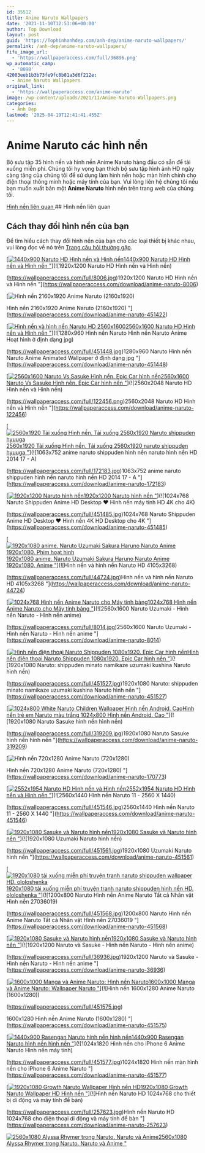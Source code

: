 ```yaml
---
id: 35512
title: Anime Naruto Wallpapers
date: '2021-11-10T12:53:06+00:00'
author: Top Download
layout: post
guid: 'https://Tophinhanhdep.com/anh-dep/anime-naruto-wallpapers/'
permalink: /anh-dep/anime-naruto-wallpapers/
fifu_image_url:
  - 'https://wallpaperaccess.com/full/36896.png'
wp_automatic_camp:
  - '8098'
42003eeb1b3b73fe9fc8b81a3d6f212e:
  - Anime Naruto Wallpapers
original_link:
  - 'https://wallpaperaccess.com/anime-naruto'
image: /wp-content/uploads/2021/11/Anime-Naruto-Wallpapers.png
categories:
  - Ảnh Đẹp
lastmod: '2025-04-19T12:41:41.455Z'
---
```

# Anime Naruto các hình nền

Bộ sưu tập 35 hình nền và hình nền Anime Naruto hàng đầu có sẵn để tải xuống miễn phí. Chúng tôi hy vọng bạn thích bộ sưu tập hình ảnh HD ngày càng tăng của chúng tôi để sử dụng làm hình nền hoặc màn hình chính cho điện thoại thông minh hoặc máy tính của bạn. Vui lòng liên hệ chúng tôi nếu bạn muốn xuất bản một **Anime Naruto** hình nền trên trang web của chúng tôi.

[Hình nền liên quan ](#related) ## Hình nền liên quan

## Cách thay đổi hình nền của bạn

Để tìm hiểu cách thay đổi hình nền của bạn cho các loại thiết bị khác nhau, vui lòng đọc về nó trên [Trang câu hỏi thường gặp](https://tophinhanhdep.com/faq/).

  
[[![1440x900 Naruto HD Hình nền và Hình nền](https://wallpaperaccess.com/full/36896.png)1440x900 Naruto HD Hình nền và Hình nền "](https://wallpaperaccess.com/download/anime-naruto-36896)](![1920x1200 Naruto HD Hình nền và Hình nền)

(https://wallpaperaccess.com/full/8006.jpg)1920x1200 Naruto HD Hình nền và Hình nền "](https://wallpaperaccess.com/download/anime-naruto-8006)

[![Hình nền 2160x1920 Anime Naruto (2160x1920)](https://wallpaperaccess.com/full/451422.png)

Hình nền 2160x1920 Anime Naruto (2160x1920) "](https://wallpaperaccess.com/download/anime-naruto-451422)

[[![Hình nền và hình nền Naruto HD 2560x1600](https://wallpaperaccess.com/full/8008.jpg)2560x1600 Naruto HD Hình nền và Hình nền "](https://wallpaperaccess.com/download/anime-naruto-8008)](![1280x960 Hình nền Naruto Hình nền Naruto Anime Hoạt hình ở định dạng jpg)

(https://wallpaperaccess.com/full/451448.jpg)1280x960 Naruto Hình nền Naruto Anime Animated Wallpaper ở định dạng jpg "](https://wallpaperaccess.com/download/anime-naruto-451448)

[[![2560x1600 Naruto Vs Sasuke Hình nền.  Epic Car hình nền](https://wallpaperaccess.com/full/200158.jpg)2560x1600 Naruto Vs Sasuke Hình nền. Epic Car hình nền "](https://wallpaperaccess.com/download/anime-naruto-200158)](![2560x2048 Naruto HD Hình nền và Hình nền)

(https://wallpaperaccess.com/full/122456.png)2560x2048 Naruto HD Hình nền và Hình nền "](https://wallpaperaccess.com/download/anime-naruto-122456)

[[![2560x1920 Tải xuống Hình nền, Tải xuống 2560x1920 Naruto shippuden hyuuga](https://wallpaperaccess.com/full/451452.jpg)2560x1920 Tải xuống Hình nền, Tải xuống 2560x1920 naruto shippuden hyuuga "](https://wallpaperaccess.com/download/anime-naruto-451452)](![1063x752 anime naruto shippuden hình nền naruto hình nền HD 2014 17 - A)

(https://wallpaperaccess.com/full/172183.jpg)1063x752 anime naruto shippuden hình nền naruto hình nền HD 2014 17 - A "](https://wallpaperaccess.com/download/anime-naruto-172183)

[[![1920x1200 Naruto hình nền](https://wallpaperaccess.com/full/451457.jpg)1920x1200 Naruto hình nền "](https://wallpaperaccess.com/download/anime-naruto-451457)](![1024x768 Naruto Shippuden Anime HD Desktop ❤ Hình nền máy tính HD 4K cho 4K)

(https://wallpaperaccess.com/full/451485.jpg)1024x768 Naruto Shippuden Anime HD Desktop ❤ Hình nền 4K HD Desktop cho 4K "](https://wallpaperaccess.com/download/anime-naruto-451485)

[[![1920x1080 anime.  Naruto Uzumaki Sakura Haruno Naruto Anime 1920x1080.  Phim hoạt hình](https://wallpaperaccess.com/full/451495.jpg)1920x1080 anime. Naruto Uzumaki Sakura Haruno Naruto Anime 1920x1080. Anime "](https://wallpaperaccess.com/download/anime-naruto-451495)](![Hình nền và hình nền Naruto HD 4105x3268)

(https://wallpaperaccess.com/full/44724.jpg)Hình nền và hình nền Naruto HD 4105x3268 "](https://wallpaperaccess.com/download/anime-naruto-44724)

[[![1024x768 Hình nền Anime Naruto cho Máy tính bảng](https://wallpaperaccess.com/full/451524.jpg)1024x768 Hình nền Anime Naruto cho Máy tính bảng "](https://wallpaperaccess.com/download/anime-naruto-451524)](![2560x1600 Naruto Uzumaki - Hình nền Naruto - Hình nền anime)

(https://wallpaperaccess.com/full/8014.jpg)2560x1600 Naruto Uzumaki - Hình nền Naruto - Hình nền anime "](https://wallpaperaccess.com/download/anime-naruto-8014)

[[![Hình nền điện thoại Naruto Shippuden 1080x1920.  Epic Car hình nền](https://wallpaperaccess.com/full/170716.jpg)Hình nền điện thoại Naruto Shippuden 1080x1920. Epic Car hình nền "](https://wallpaperaccess.com/download/anime-naruto-170716)](![1920x1080 Naruto: shippuden minato namikaze uzumaki kushina Naruto hình nền)

(https://wallpaperaccess.com/full/451527.jpg)1920x1080 Naruto: shippuden minato namikaze uzumaki kushina Naruto hình nền "](https://wallpaperaccess.com/download/anime-naruto-451527)

[[![1024x800 White Naruto Children Wallpaper Hình nền Android.  Cao](https://wallpaperaccess.com/full/451530.jpg)Hình nền trẻ em Naruto màu trắng 1024x800 Hình nền Android. Cao "](https://wallpaperaccess.com/download/anime-naruto-451530)](![1920x1080 Naruto Sasuke hình nền hình nền)

(https://wallpaperaccess.com/full/319209.jpg)1920x1080 Naruto Sasuke hình nền hình nền "](https://wallpaperaccess.com/download/anime-naruto-319209)

[![Hình nền 720x1280 Anime Naruto (720x1280)](https://wallpaperaccess.com/full/170773.png)

Hình nền 720x1280 Anime Naruto (720x1280) "](https://wallpaperaccess.com/download/anime-naruto-170773)

[[![2552x1954 Naruto HD Hình nền và Hình nền](https://wallpaperaccess.com/full/8007.png)2552x1954 Naruto HD Hình nền và Hình nền "](https://wallpaperaccess.com/download/anime-naruto-8007)](![2560x1440 Hình nền Naruto 11 - 2560 X 1440)

(https://wallpaperaccess.com/full/451546.jpg)2560x1440 Hình nền Naruto 11 - 2560 X 1440 "](https://wallpaperaccess.com/download/anime-naruto-451546)

[[![1920x1080 Sasuke và Naruto hình nền](https://wallpaperaccess.com/full/319211.jpg)1920x1080 Sasuke và Naruto hình nền "](https://wallpaperaccess.com/download/anime-naruto-319211)](![1920x1080 Uzumaki Naruto hình nền)

(https://wallpaperaccess.com/full/451561.jpg)1920x1080 Uzumaki Naruto hình nền "](https://wallpaperaccess.com/download/anime-naruto-451561)

[[![1920x1080 tải xuống miễn phí truyện tranh naruto shippuden wallpaper HD.  ololoshenka](https://wallpaperaccess.com/full/451567.jpg)1920x1080 tải xuống miễn phí truyện tranh naruto shippuden hình nền HD. ololoshenka "](https://wallpaperaccess.com/download/anime-naruto-451567)](![1200x800 Naruto Hình nền Anime Naruto Tất cả Nhân vật Hình nền 27036019)

(https://wallpaperaccess.com/full/451568.jpg)1200x800 Naruto Hình nền Anime Naruto Tất cả Nhân vật Hình nền 27036019 "](https://wallpaperaccess.com/download/anime-naruto-451568)

[[![1920x1080 Sasuke và Naruto hình nền](https://wallpaperaccess.com/full/8015.jpg)1920x1080 Sasuke và Naruto hình nền "](https://wallpaperaccess.com/download/anime-naruto-8015)](![1920x1200 Naruto và Sasuke - Hình nền Naruto - Hình nền anime)

(https://wallpaperaccess.com/full/36936.jpg)1920x1200 Naruto và Sasuke - Hình nền Naruto - Hình nền anime "](https://wallpaperaccess.com/download/anime-naruto-36936)

[[![1600x1000 Manga và Anime Naruto: Hình nền Naruto](https://wallpaperaccess.com/full/451574.jpg)1600x1000 Manga và Anime Naruto: Wallpaper Naruto "](https://wallpaperaccess.com/download/anime-naruto-451574)](![Hình nền 1600x1280 Anime Naruto (1600x1280))

(https://wallpaperaccess.com/full/451575.jpg)

1600x1280 Hình nền Anime Naruto (1600x1280) "](https://wallpaperaccess.com/download/anime-naruto-451575)

[[![1440x900 Rasengan Naruto hình nền hình nền](https://wallpaperaccess.com/full/451576.jpg)1440x900 Rasengan Naruto hình nền hình nền "](https://wallpaperaccess.com/download/anime-naruto-451576)](![1024x1820 Hình nền cho iPhone 6 Anime Naruto Hình nền máy tính)

(https://wallpaperaccess.com/full/451577.jpg)1024x1820 Hình nền màn hình nền cho iPhone 6 Anime Naruto "](https://wallpaperaccess.com/download/anime-naruto-451577)

[[![1920x1080 Growth Naruto Wallpaper Hình nền HD](https://wallpaperaccess.com/full/451580.jpg)1920x1080 Growth Naruto Wallpaper HD Hình nền "](https://wallpaperaccess.com/download/anime-naruto-451580)](![Hình nền Naruto HD 1024x768 cho thiết bị di động và máy tính để bàn)

(https://wallpaperaccess.com/full/257623.jpg)Hình nền Naruto HD 1024x768 cho điện thoại di động và máy tính để bàn "](https://wallpaperaccess.com/download/anime-naruto-257623)

[![2560x1080 Alyssa Rhymer trong Naruto.  Naruto và Anime](https://wallpaperaccess.com/full/451582.png)2560x1080 Alyssa Rhymer trong Naruto. Naruto và Anime "](https://wallpaperaccess.com/download/anime-naruto-451582)
